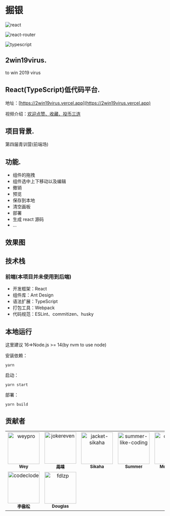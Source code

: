 # 掘银

![react](https://img.shields.io/github/package-json/dependency-version/jokereven/2win19virus/react)

![react-router](https://img.shields.io/github/package-json/dependency-version/jokereven/2win19virus/react-router)

![typescript](https://img.shields.io/github/package-json/dependency-version/jokereven/2win19virus/typescript)

## 2win19virus.

to win 2019 virus

## React(TypeScript)低代码平台.

地址：[https://2win19virus.vercel.app](https://2win19virus.vercel.app)

视频介绍：[欢迎点赞、收藏、投币三连]()

## 项目背景.

第四届青训营(前端场)

## 功能.

- 组件的拖拽
- 组件选中上下移动以及编辑
- 撤销
- 预览
- 保存到本地
- 清空画板
- 部署
- 生成 react 源码
- ...

## 效果图

## 技术栈

### 前端(本项目并未使用到后端)

- 开发框架：React
- 组件库：Ant Design
- 语法扩展：TypeScript
- 打包工具：Webpack
- 代码规范：ESLint、commitizen、husky

## 本地运行

这里建议 16=>Node.js >= 14(by nvm to use node)

安装依赖：

```
yarn
```

启动：

```
yarn start
```

部署：

```
yarn build
```

## 贡献者

<!-- readme: collaborators,contributors -start -->
<table>
<tr>
    <td align="center">
        <a href="https://github.com/weypro">
            <img src="https://avatars.githubusercontent.com/u/22854837?v=4" width="100;" alt="weypro"/>
            <br />
            <sub><b>Wey</b></sub>
        </a>
    </td>
    <td align="center">
        <a href="https://github.com/jokereven">
            <img src="https://avatars.githubusercontent.com/u/73232691?v=4" width="100;" alt="jokereven"/>
            <br />
            <sub><b>周靖</b></sub>
        </a>
    </td>
    <td align="center">
        <a href="https://github.com/jacket-sikaha">
            <img src="https://avatars.githubusercontent.com/u/77327970?v=4" width="100;" alt="jacket-sikaha"/>
            <br />
            <sub><b>Sikaha</b></sub>
        </a>
    </td>
    <td align="center">
        <a href="https://github.com/summer-like-coding">
            <img src="https://avatars.githubusercontent.com/u/81663777?v=4" width="100;" alt="summer-like-coding"/>
            <br />
            <sub><b>Summer</b></sub>
        </a>
    </td>
    <td align="center">
        <a href="https://github.com/ofwater">
            <img src="https://avatars.githubusercontent.com/u/91253015?v=4" width="100;" alt="ofwater"/>
            <br />
            <sub><b>Monskoda</b></sub>
        </a>
    </td>
    <td align="center">
        <a href="https://github.com/chloeHXY">
            <img src="https://avatars.githubusercontent.com/u/91829576?v=4" width="100;" alt="chloeHXY"/>
            <br />
            <sub><b>chloeHXY</b></sub>
        </a>
    </td></tr>
<tr>
    <td align="center">
        <a href="https://github.com/codeclode">
            <img src="https://avatars.githubusercontent.com/u/95865626?v=4" width="100;" alt="codeclode"/>
            <br />
            <sub><b>李傲松</b></sub>
        </a>
    </td>
    <td align="center">
        <a href="https://github.com/fdlzp">
            <img src="https://avatars.githubusercontent.com/u/44960833?v=4" width="100;" alt="fdlzp"/>
            <br />
            <sub><b>Douglas</b></sub>
        </a>
    </td></tr>
</table>
<!-- readme: collaborators,contributors -end -->
